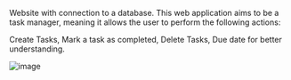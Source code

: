 Website with connection to a database. This web application aims to be a task manager, meaning it allows the user to perform the following actions:

Create Tasks,
Mark a task as completed,
Delete Tasks,
Due date for better understanding.



![image](https://github.com/CoLiMaNo/Task-manager-web-app/assets/130969858/52a7f6df-c55e-4070-a20a-ac3cc34ca0eb)


